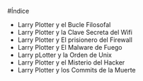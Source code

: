 #Índice

* Larry Plotter y el Bucle Filosofal
* Larry Plotter y la Clave Secreta del Wifi
* Larry Plotter y El prisionero del Firewall
* Larry Plotter y El Malware de Fuego
* Larry pLotter y la Orden de Unix
* Larry Plotter y el Misterio del Hacker
* Larry Plotter y los Commits de la Muerte
